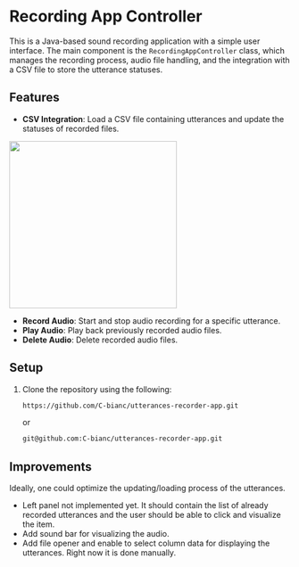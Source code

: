 # Recording App Controller

This is a Java-based sound recording application with a simple user interface. The main component is the `RecordingAppController` class, which manages the recording process, audio file handling, and the integration with a CSV file to store the utterance statuses.

## Features
- **CSV Integration**: Load a CSV file containing utterances and update the statuses of recorded files.

<img src="https://github.com/user-attachments/assets/b0fb04d5-1a2d-4bcd-afb5-ea2ade01a2c1" width="300">

- **Record Audio**: Start and stop audio recording for a specific utterance.
- **Play Audio**: Play back previously recorded audio files.
- **Delete Audio**: Delete recorded audio files.


## Setup

1. Clone the repository using the following:
   ```bash
   https://github.com/C-bianc/utterances-recorder-app.git
   ```

   or

   ```bash
   git@github.com:C-bianc/utterances-recorder-app.git
   ```

## Improvements
Ideally, one could optimize the updating/loading process of the utterances.
- Left panel not implemented yet. It should contain the list of already recorded utterances and the user should be able to click and visualize the item.
- Add sound bar for visualizing the audio.
- Add file opener and enable to select column data for displaying the utterances. Right now it is done manually.

